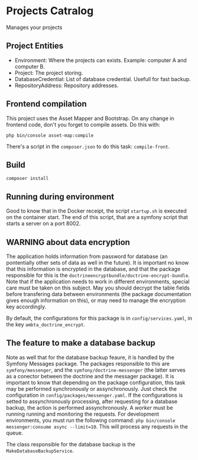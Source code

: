 # Projects Catralog

Manages your projects

## Project Entities

* Environment: Where the projects can exists. Example: computer A and computer B.
* Project: The project storing.
* DatabaseCredential: List of database credential. Usefull for fast backup.
* RepositoryAddress: Repository addresses.

## Frontend compilation

This project uses the Asset Mapper and Bootstrap. On any change in frontend code, don't you forget to compile assets. Do this with:
```
php bin/console asset-map:compile
```
There's a script in the `composer.json` to do this task: `compile-front`.

## Build

```
composer install
```

## Running during environment

Good to know that in the Docker receipt, the script `startup.sh` is executed on the container start. The end of this script, that are a symfony script that starts a server on a port 8002.

## WARNING about data encryption

The application holds information from password for database (an pontentially other sets of data as well in the future). It is important no know that this information is encrypted in the database, and that the package responsible for this is the `doctrineencryptbundle/doctrine-encrypt-bundle`. Note that if the application needs to work in different environments, special care must be taken on this subject. May you should decrypt the table fields before transfering data between environments (the package documentation gives enough information on this), or may need to manage the encryption key accordingly.

By default, the configurations for this package is in `config/services.yaml`, in the key `ambta_doctrine_encrypt`.

## The feature to make a database backup

Note as well that for the database backup feaure, it is handled by the Symfony Messages package. The packages responsible to this are `symfony/messenger`, and the `symfony/doctrine-messenger` (the latter serves as a conector between the doctrine and the messager package). It is important to know that depending on the package configuration, this task may be performed synchronously or assynchronously. Just check the configuration in `config/packages/messenger.yaml`. If the configurations is setted to assynchronously processing, after requesting for a database backup, the action is performed assynchronously. A *worker* must be running running and monitoring the requests. For development environments, you must run the following command: `php bin/console messenger:consume async --limit=10`. This will process any requests in the queue.

The class responsible for the database backup is the `MakeDatabaseBackupService`.
